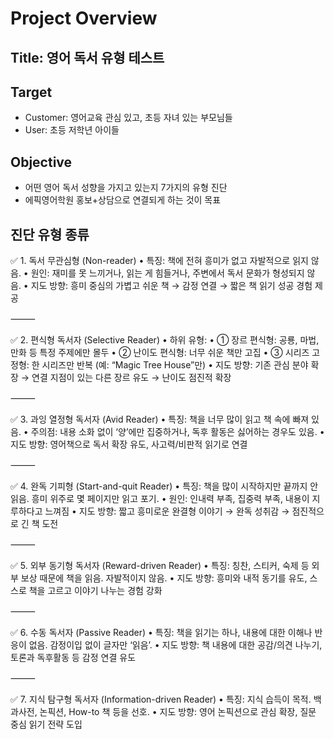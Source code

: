 # Project Overview

## Title: 영어 독서 유형 테스트

## Target
- Customer: 영어교육 관심 있고, 초등 자녀 있는 부모님들
- User: 초등 저학년 아이들

## Objective
- 어떤 영어 독서 성향을 가지고 있는지 7가지의 유형 진단
- 에픽영어학원 홍보+상담으로 연결되게 하는 것이 목표

## 진단 유형 종류
✅ 1. 독서 무관심형 (Non-reader)
	•	특징: 책에 전혀 흥미가 없고 자발적으로 읽지 않음.
	•	원인: 재미를 못 느끼거나, 읽는 게 힘들거나, 주변에서 독서 문화가 형성되지 않음.
	•	지도 방향: 흥미 중심의 가볍고 쉬운 책 → 감정 연결 → 짧은 책 읽기 성공 경험 제공

⸻

✅ 2. 편식형 독서자 (Selective Reader)
	•	하위 유형:
	•	① 장르 편식형: 공룡, 마법, 만화 등 특정 주제에만 몰두
	•	② 난이도 편식형: 너무 쉬운 책만 고집
	•	③ 시리즈 고정형: 한 시리즈만 반복 (예: “Magic Tree House”만)
	•	지도 방향: 기존 관심 분야 확장 → 연결 지점이 있는 다른 장르 유도 → 난이도 점진적 확장

⸻

✅ 3. 과잉 열정형 독서자 (Avid Reader)
	•	특징: 책을 너무 많이 읽고 책 속에 빠져 있음.
	•	주의점: 내용 소화 없이 ‘양’에만 집중하거나, 독후 활동은 싫어하는 경우도 있음.
	•	지도 방향: 영어책으로 독서 확장 유도, 사고력/비판적 읽기로 연결

⸻

✅ 4. 완독 기피형 (Start-and-quit Reader)
	•	특징: 책을 많이 시작하지만 끝까지 안 읽음. 흥미 위주로 몇 페이지만 읽고 포기.
	•	원인: 인내력 부족, 집중력 부족, 내용이 지루하다고 느껴짐
	•	지도 방향: 짧고 흥미로운 완결형 이야기 → 완독 성취감 → 점진적으로 긴 책 도전

⸻

✅ 5. 외부 동기형 독서자 (Reward-driven Reader)
	•	특징: 칭찬, 스티커, 숙제 등 외부 보상 때문에 책을 읽음. 자발적이지 않음.
	•	지도 방향: 흥미와 내적 동기를 유도, 스스로 책을 고르고 이야기 나누는 경험 강화

⸻

✅ 6. 수동 독서자 (Passive Reader)
	•	특징: 책을 읽기는 하나, 내용에 대한 이해나 반응이 없음. 감정이입 없이 글자만 ‘읽음’.
	•	지도 방향: 책 내용에 대한 공감/의견 나누기, 토론과 독후활동 등 감정 연결 유도

⸻

✅ 7. 지식 탐구형 독서자 (Information-driven Reader)
	•	특징: 지식 습득이 목적. 백과사전, 논픽션, How-to 책 등을 선호.
	•	지도 방향: 영어 논픽션으로 관심 확장, 질문 중심 읽기 전략 도입